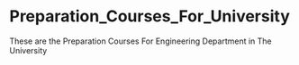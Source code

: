 # Preparation_Courses_For_University
These are the Preparation Courses For Engineering Department in The University
